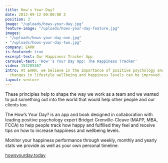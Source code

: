 ```yaml
---
title: How's Your Day?
date: 2013-09-12 00:00:00 Z
position: 3
image: "/uploads/hows-your-day.jpg"
feature-image: "/uploads/hows-your-day-feature.jpg"
images:
- "/uploads/hows-your-day-one.jpg"
- "/uploads/hows-your-day-two.jpg"
company: EARN
is-featured: true
excerpt-text: Our Happiness Tracker App
carousel-text: 'How''s Your Day App: The Happiness Tracker'
video: 154205367
intro: At EARN, we believe in the importance of positive psychology and that small
  changes in lifestyle wellbeing and happiness levels can be improved.
layout: venture
---
```


These principles help to shape the way we work as a team and we wanted to put something out into the world that would help other people and our clients too.

The How’s Your Day? is an app and book designed in collaboration with leading positive psychology expert Bridget Grenville-Cleave (MAPP, MBA, FCCA) to help people track how happy and fulfilled they feel and receive tips on how to increase happiness and wellbeing levels.

Monitor your happiness performance through weekly, monthly and yearly stats we provide as well as your own personal timeline.

[howsyourday.today](http://howsyourday.today)